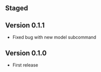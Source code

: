 ## Staged

## Version 0.1.1
* Fixed bug with new model subcommand

## Version 0.1.0
* First release
